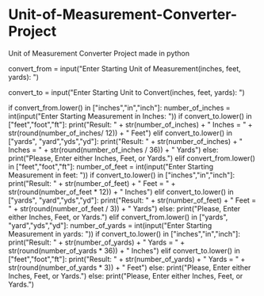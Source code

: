 # Unit-of-Measurement-Converter-Project
Unit of Measurement Converter Project made in python

convert_from = input("Enter Starting Unit of Measurement(inches, feet, yards): ")

convert_to = input("Enter Starting Unit to Convert(inches, feet, yards): ")

if convert_from.lower() in ["inches","in","inch"]:
    number_of_inches = int(input("Enter Starting Measurement in Inches: "))
    if convert_to.lower() in ["feet","foot","ft"]:
        print("Result: " + str(number_of_inches) + " Inches = " + str(round(number_of_inches/ 12)) + " Feet")
    elif convert_to.lower() in ["yards", "yard","yds","yd"]:
        print("Result: " + str(number_of_inches) + " Inches = " + str(round(number_of_inches / 36)) + " Yards")
    else:
        print("Please, Enter either Inches, Feet, or Yards.")
elif convert_from.lower() in ["feet","foot","ft"]:
    number_of_feet = int(input("Enter Starting Measurement in feet: "))
    if convert_to.lower() in ["inches","in","inch"]:
        print("Result: " + str(number_of_feet) + " Feet = " + str(round(number_of_feet * 12)) + " Inches")
    elif convert_to.lower() in ["yards", "yard","yds","yd"]:
        print("Result: " + str(number_of_feet) + " Feet = " + str(round(number_of_feet / 3)) + " Yards")
    else:
        print("Please, Enter either Inches, Feet, or Yards.")
elif convert_from.lower() in ["yards", "yard","yds","yd"]:
    number_of_yards = int(input("Enter Starting Measurement in yards: "))
    if convert_to.lower() in ["inches","in","inch"]:
        print("Result: " + str(number_of_yards) + " Yards = " + str(round(number_of_yards * 36)) + " Inches")
    elif convert_to.lower() in ["feet","foot","ft"]:
        print("Result: " + str(number_of_yards) + " Yards = " + str(round(number_of_yards * 3)) + " Feet")
    else:
        print("Please, Enter either Inches, Feet, or Yards.")
else:
    print("Please, Enter either Inches, Feet, or Yards.")  
